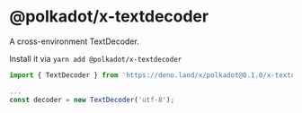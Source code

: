 # @polkadot/x-textdecoder

A cross-environment TextDecoder.

Install it via `yarn add @polkadot/x-textdecoder`

```js
import { TextDecoder } from 'https://deno.land/x/polkadot@0.1.0/x-textdecoder/mod.ts';

...
const decoder = new TextDecoder('utf-8');
```
